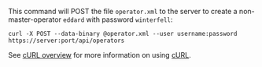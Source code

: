 This command will POST the file `operator.xml` to the server to create a
non-master-operator `eddard` with password `winterfell`:

    curl -X POST --data-binary @operator.xml --user username:password https://server:port/api/operators

See [cURL overview](../../README.md#cURL) for more information on using [cURL](http://curl.haxx.se/).
